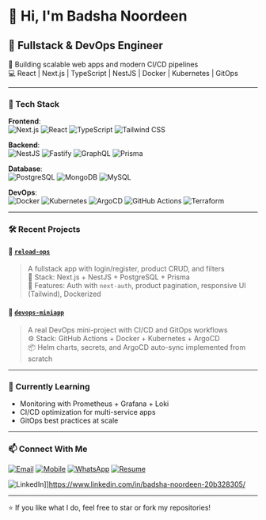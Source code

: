 # 👋 Hi, I'm Badsha Noordeen

## 🚀 Fullstack & DevOps Engineer  
🔧 Building scalable web apps and modern CI/CD pipelines  
💻 React | Next.js | TypeScript | NestJS | Docker | Kubernetes | GitOps  

---

### 🧰 Tech Stack

**Frontend**:  
![Next.js](https://img.shields.io/badge/-Next.js-000?&logo=next.js) ![React](https://img.shields.io/badge/-React-61DAFB?&logo=react) ![TypeScript](https://img.shields.io/badge/-TypeScript-3178C6?&logo=typescript) ![Tailwind CSS](https://img.shields.io/badge/-TailwindCSS-38B2AC?&logo=tailwind-css)

**Backend**:  
![NestJS](https://img.shields.io/badge/-NestJS-E0234E?&logo=nestjs) ![Fastify](https://img.shields.io/badge/-Fastify-000?&logo=fastify) ![GraphQL](https://img.shields.io/badge/-GraphQL-E10098?&logo=graphql) ![Prisma](https://img.shields.io/badge/-Prisma-2D3748?&logo=prisma)

**Database**:  
![PostgreSQL](https://img.shields.io/badge/-PostgreSQL-336791?&logo=postgresql) ![MongoDB](https://img.shields.io/badge/-MongoDB-47A248?&logo=mongodb) ![MySQL](https://img.shields.io/badge/-MySQL-4479A1?&logo=mysql)

**DevOps**:  
![Docker](https://img.shields.io/badge/-Docker-2496ED?&logo=docker) ![Kubernetes](https://img.shields.io/badge/-Kubernetes-326CE5?&logo=kubernetes) ![ArgoCD](https://img.shields.io/badge/-ArgoCD-fd4d5c?&logo=argo) ![GitHub Actions](https://img.shields.io/badge/-GitHub_Actions-2088FF?&logo=github-actions) ![Terraform](https://img.shields.io/badge/-Terraform-623CE4?&logo=terraform)

---

### 🛠️ Recent Projects

#### 🔹 [`reload-ops`](https://github.com/willindo/reload-ops)
> A fullstack app with login/register, product CRUD, and filters  
🧱 Stack: Next.js + NestJS + PostgreSQL + Prisma  
🚀 Features: Auth with `next-auth`, product pagination, responsive UI (Tailwind), Dockerized  

#### 🔹 [`devops-miniapp`](https://github.com/willindo/devops-miniapp)
> A real DevOps mini-project with CI/CD and GitOps workflows  
⚙️ Stack: GitHub Actions + Docker + Kubernetes  + ArgoCD  
📦 Helm charts, secrets, and ArgoCD auto-sync implemented from scratch  

---

### 📌 Currently Learning
- Monitoring with Prometheus + Grafana + Loki
- CI/CD optimization for multi-service apps
- GitOps best practices at scale

---

### 📫 Connect With Me
[![Email](https://img.shields.io/badge/Email-badshanoordeen%40gmail.com-red?logo=gmail&logoColor=white)](mailto:badshanoordeen@gmail.com)
[![Mobile](https://img.shields.io/badge/Mobile-+91%209061%20464906-blue?logo=phone&logoColor=white)](tel:+919061464906)
[![WhatsApp](https://img.shields.io/badge/WhatsApp-+91%209061%20464906-25D366?logo=whatsapp&logoColor=white)](https://wa.me/919061464906)
[![Resume](https://img.shields.io/badge/Resume-PDF-blue?logo=adobeacrobatreader&logoColor=white)](https://drive.google.com/file/d/1eamEy9iizHBwHCH2RVJpED9OPt5kWTYD/view?usp=drive_link)


![LinkedIn](https://img.shields.io/badge/-LinkedIn-0077B5?&logo=linkedin)]]https://www.linkedin.com/in/badsha-noordeen-20b328305/


---



⭐ If you like what I do, feel free to star or fork my repositories!
